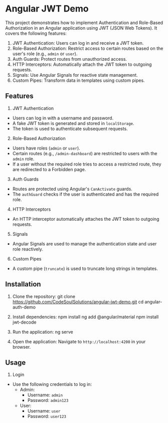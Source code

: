 # Angular JWT Demo

This project demonstrates how to implement Authentication and Role-Based Authorization in an Angular application using JWT (JSON Web Tokens). It covers the following features:

1. JWT Authentication: Users can log in and receive a JWT token.
2. Role-Based Authorization: Restrict access to certain routes based on the user's role (e.g., `admin` or `user`).
3. Auth Guards: Protect routes from unauthorized access.
4. HTTP Interceptors: Automatically attach the JWT token to outgoing requests.
5. Signals: Use Angular Signals for reactive state management.
6. Custom Pipes: Transform data in templates using custom pipes.



## Features

 1. JWT Authentication
- Users can log in with a username and password.
- A fake JWT token is generated and stored in `localStorage`.
- The token is used to authenticate subsequent requests.

 2. Role-Based Authorization
- Users have roles (`admin` or `user`).
- Certain routes (e.g., `/admin-dashboard`) are restricted to users with the `admin` role.
- If a user without the required role tries to access a restricted route, they are redirected to a Forbidden page.

 3. Auth Guards
- Routes are protected using Angular's `CanActivate` guards.
- The `authGuard` checks if the user is authenticated and has the required role.

 4. HTTP Interceptors
- An HTTP interceptor automatically attaches the JWT token to outgoing requests.

 5. Signals
- Angular Signals are used to manage the authentication state and user role reactively.

 6. Custom Pipes
- A custom pipe (`truncate`) is used to truncate long strings in templates.

 ## Installation

1. Clone the repository:
   git clone https://github.com/CodeSoulSolutions/angular-jwt-demo.git
   cd angular-auth-demo
   

3. Install dependencies:
   npm install
   ng add @angular/material 
   npm install jwt-decode  
   

4. Run the application:
   ng serve
   

5. Open the application:
   Navigate to `http://localhost:4200` in your browser.



## Usage

 1. Login
- Use the following credentials to log in:
  - Admin:
    - Username: `admin`
    - Password: `admin123`
  - User:
    - Username: `user`
    - Password: `user123`
